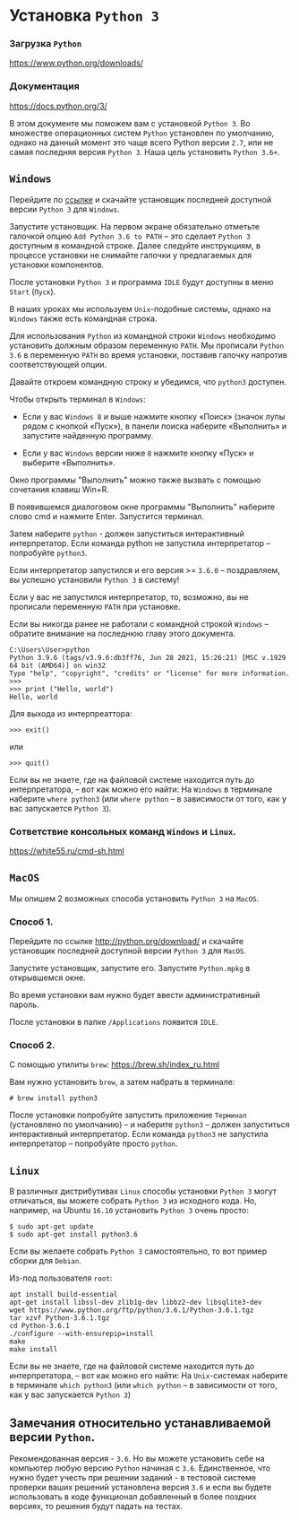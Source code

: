 # Установка `Python 3`

### Загрузка `Python`
https://www.python.org/downloads/

### Документация
https://docs.python.org/3/

В этом документе мы поможем вам с установкой `Python 3`. Во множестве операционных систем `Python` установлен по умолчанию, 
однако на данный момент это чаще всего Python версии `2.7`, или не самая последняя версия `Python 3`. Наша цель установить `Python 3.6+`.

## `Windows`
Перейдите по [ссылке](https://www.python.org/downloads/) и скачайте установщик последней доступной версии `Python 3` для `Windows`.

Запустите установщик. На первом экране обязательно отметьте галочкой опцию `Add Python 3.6 to PATH` – это сделает `Python 3` доступным в командной строке. 
Далее следуйте инструкциям, в процессе установки не снимайте галочки у предлагаемых для установки компонентов.

После установки `Python 3` и программа `IDLE` будут доступны в меню `Start` (`Пуск`).

В наших уроках мы используем `Unix`-подобные системы, однако на `Windows` также есть командная строка.

Для использования `Python` из командной строки `Windows` необходимо установить должным образом переменную `PATH`. 
Мы прописали `Python 3.6` в переменную `PATH` во время установки, поставив галочку напротив соответствующей опции.

Давайте откроем командную строку и убедимся, что `python3` доступен.

Чтобы открыть терминал в `Windows`:

* Если у вас `Windows 8` и выше нажмите кнопку «Поиск» (значок лупы рядом с кнопкой «Пуск»), в панели поиска наберите «Выполнить» и запустите найденную программу.

* Если у вас `Windows` версии ниже `8` нажмите кнопку «Пуск» и выберите «Выполнить».

Окно программы "Выполнить" можно также вызвать с помощью сочетания клавиш Win+R.

В появившемся диалоговом окне программы "Выполнить" наберите слово cmd и нажмите Enter. Запустится терминал.

Затем наберите `python` - должен запуститься интерактивный интерпретатор. Если команда python не запустила интерпретатор – попробуйте `python3`.

Если интерпретатор запустился и его версия >= `3.6.0` – поздравляем, вы успешно установили `Python 3` в систему!

Если у вас не запустился интерпретатор, то, возможно, вы не прописали переменную `PATH` при установке.

Если вы никогда ранее не работали с командной строкой `Windows` – обратите внимание на последнюю главу этого документа.
```
C:\Users\User>python
Python 3.9.6 (tags/v3.9.6:db3ff76, Jun 28 2021, 15:26:21) [MSC v.1929 64 bit (AMD64)] on win32
Type "help", "copyright", "credits" or "license" for more information.
>>>
>>> print ("Hello, world")
Hello, world
```
Для выхода из интерпреаттора:
```
>>> exit()
```
или
```
>>> quit()
```
Если вы не знаете, где на файловой системе находится путь до интерпретатора, – вот как можно его найти:
На `Windows` в терминале наберите `where python3`  (или `where python` – в зависимости от того, как у вас запускается `Python 3`).

### Сответствие консольных команд `Windows` и `Linux`.
https://white55.ru/cmd-sh.html


## `MacOS`
Мы опишем 2 возможных способа установить `Python 3` на `MacOS`.

### Способ 1.
Перейдите по ссылке http://python.org/download/ и скачайте установщик последней доступной версии `Python 3` для `MacOS`.

Запустите установщик, запустите его. Запустите `Python.mpkg` в открывшемся окне.

Во время установки вам нужно будет ввести административный пароль.

После установки в папке `/Applications` появится `IDLE`.

### Способ 2.
С помощью утилиты `brew`: https://brew.sh/index_ru.html

Вам нужно установить `brew`, а затем набрать в терминале:

```
# brew install python3
```
После установки попробуйте запустить приложение `Терминал` (установлено по умолчанию) – и наберите `python3` – должен запуститься интерактивный интерпретатор. 
Если команда `python3` не запустила интерпретатор – попробуйте просто `python`.

## `Linux`
В различных дистрибутивах `Linux` способы установки `Python 3` могут отличаться, вы можете собрать `Python 3` из исходного кода. 
Но, например, на Ubuntu `16.10` установить `Python 3` очень просто:
```
$ sudo apt-get update
$ sudo apt-get install python3.6
```
Если вы желаете собрать `Python 3` самостоятельно, то вот пример сборки для `Debian`.

Из-под пользователя `root`:
```
apt install build-essential
apt-get install libssl-dev zlib1g-dev libbz2-dev libsqlite3-dev
wget https://www.python.org/ftp/python/3.6.1/Python-3.6.1.tgz
tar xzvf Python-3.6.1.tgz
cd Python-3.6.1
./configure --with-ensurepip=install
make
make install
```

Если вы не знаете, где на файловой системе находится путь до интерпретатора, – вот как можно его найти:
На `Unix`-системах наберите в терминале `which python3` (или `which python` – в зависимости от того, как у вас запускается `Python 3`)

## Замечания относительно устанавливаемой версии `Python`.

Рекомендованная версия - `3.6`. Но вы можете установить себе на компьютер любую версию `Python` начиная с `3.6`. 
Единственное, что нужно будет учесть при решении заданий - в тестовой системе проверки ваших решений установлена версия `3.6` 
и если вы будете использовать в коде функционал добавленный в более поздних версиях, то решения будут падать на тестах.  


